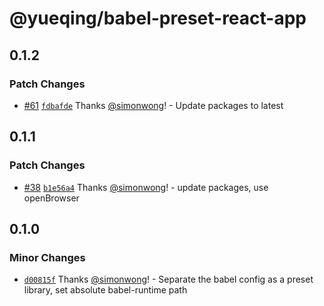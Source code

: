 # @yueqing/babel-preset-react-app

## 0.1.2

### Patch Changes

- [#61](https://github.com/simonwong/yueqing/pull/61) [`fdbafde`](https://github.com/simonwong/yueqing/commit/fdbafde0347ea9995464328eef6c55f2ca9aef75) Thanks [@simonwong](https://github.com/simonwong)! - Update packages to latest

## 0.1.1

### Patch Changes

- [#38](https://github.com/simonwong/yueqing/pull/38) [`b1e56a4`](https://github.com/simonwong/yueqing/commit/b1e56a44a5df98afd1683ef4eed6ce45b04b3c23) Thanks [@simonwong](https://github.com/simonwong)! - update packages, use openBrowser

## 0.1.0

### Minor Changes

- [`d00815f`](https://github.com/simonwong/yueqing/commit/d00815f44d38dbaa9a0a6a645e44bbb0523787ab) Thanks [@simonwong](https://github.com/simonwong)! - Separate the babel config as a preset library, set absolute babel-runtime path
